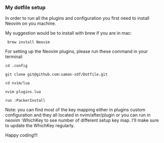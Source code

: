 ### My dotfile setup

In order to run all the plugins and configuration you first need to install Neovim on you machine.

My suggestion would be to install with brew if you are in mac:

```
 brew install Neovim
```

For setting up the Neovim plugins, please run these command in your terminal:

```
cd .config

git clone git@github.com:saman-zdf/Dotfile.git

cd nvim/lua

nvim plugins.lua

run :PackerInstall

```

Note: you can find most of the key mapping either in plugins custom configuration and they all located in nvim/after/plugin or you can run in neovim :WhichKey to see number of different setup key map. I'll make sure to update the WhichKey regularly.

Happy coding!!!

